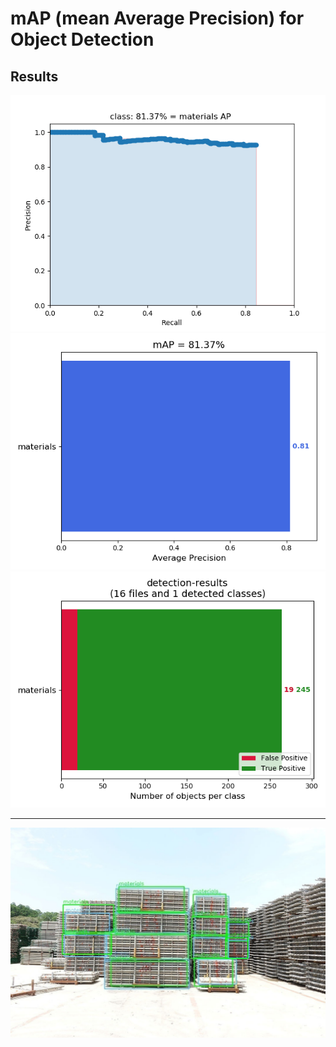 # mAP (mean Average Precision) for Object Detection
## Results ##

![image](https://github.com/Hung-Chung-Li/mAP/blob/master/results/classes/materials.png)
![image](https://github.com/Hung-Chung-Li/mAP/blob/master/results/mAP.png)
![image](https://github.com/Hung-Chung-Li/mAP/blob/master/results/detection-results-info.png)

---
![image](https://github.com/Hung-Chung-Li/mAP/blob/master/results/images/DSC03326.jpg)
